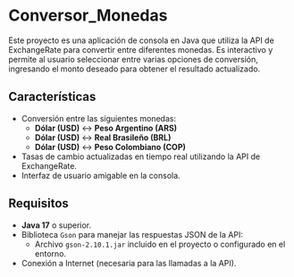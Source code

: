 # Conversor_Monedas

Este proyecto es una aplicación de consola en Java que utiliza la API de ExchangeRate para convertir entre diferentes monedas. Es interactivo y permite al usuario seleccionar entre varias opciones de conversión, ingresando el monto deseado para obtener el resultado actualizado.

## **Características**

- Conversión entre las siguientes monedas:
  - **Dólar (USD)** ↔ **Peso Argentino (ARS)**
  - **Dólar (USD)** ↔ **Real Brasileño (BRL)**
  - **Dólar (USD)** ↔ **Peso Colombiano (COP)**
- Tasas de cambio actualizadas en tiempo real utilizando la API de ExchangeRate.
- Interfaz de usuario amigable en la consola.

## **Requisitos**

- **Java 17** o superior.
- Biblioteca `Gson` para manejar las respuestas JSON de la API:
  - Archivo `gson-2.10.1.jar` incluido en el proyecto o configurado en el entorno.
- Conexión a Internet (necesaria para las llamadas a la API).

